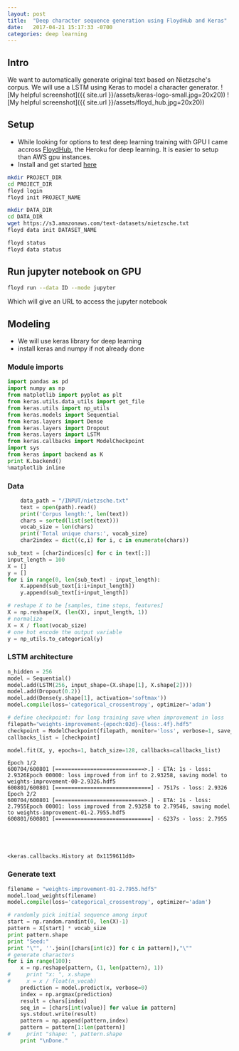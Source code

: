 ```yaml
---
layout: post
title:  "Deep character sequence generation using FloydHub and Keras"
date:   2017-04-21 15:17:33 -0700
categories: deep learning
---
```

## Intro

We want to automatically generate original text based on Nietzsche's corpus. We will use a LSTM using Keras to model a character generator.
![My helpful screenshot]({{ site.url }}/assets/keras-logo-small.jpg=20x20))
![My helpful screenshot]({{ site.url }}/assets/floyd_hub.jpg=20x20))

## Setup

- While looking for options to test deep learning training with GPU I came accross [FloydHub](http://www.floydhub.com), the Heroku for deep learning. It is easier to setup than AWS gpu instances.
- Install and get started [here](http://docs.floydhub.com/home/getting_started/)

```sh
mkdir PROJECT_DIR
cd PROJECT_DIR
floyd login
floyd init PROJECT_NAME

mkdir DATA_DIR
cd DATA_DIR
wget https://s3.amazonaws.com/text-datasets/nietzsche.txt
floyd data init DATASET_NAME

floyd status
floyd data status
```

## Run jupyter notebook on GPU

```bash
floyd run --data ID --mode jupyter
```
Which will give an URL to access the jupyter notebook

## Modeling
- We will use keras library for deep learning
- install keras and numpy if not already done

### Module imports

```python
import pandas as pd
import numpy as np
from matplotlib import pyplot as plt
from keras.utils.data_utils import get_file
from keras.utils import np_utils
from keras.models import Sequential
from keras.layers import Dense
from keras.layers import Dropout
from keras.layers import LSTM
from keras.callbacks import ModelCheckpoint
import sys
from keras import backend as K
print K.backend()
%matplotlib inline
```

### Data 

```python
    data_path = "/INPUT/nietzsche.txt"
    text = open(path).read()
    print('Corpus length:', len(text))
    chars = sorted(list(set(text)))
    vocab_size = len(chars)
    print('Total unique chars:', vocab_size)
    char2index = dict((c,i) for i, c in enumerate(chars))
```

```python
sub_text = [char2indices[c] for c in text[:]]
input_length = 100
X = []
y = []
for i in range(0, len(sub_text) - input_length):
    X.append(sub_text[i:i+input_length])
    y.append(sub_text[i+input_length])
```

```python
# reshape X to be [samples, time steps, features]
X = np.reshape(X, (len(X), input_length, 1))
# normalize
X = X / float(vocab_size)
# one hot encode the output variable
y = np_utils.to_categorical(y)
```

### LSTM architecture


```python
n_hidden = 256
model = Sequential()
model.add(LSTM(256, input_shape=(X.shape[1], X.shape[2])))
model.add(Dropout(0.2))
model.add(Dense(y.shape[1], activation='softmax'))
model.compile(loss='categorical_crossentropy', optimizer='adam')
```


```python
# define checkpoint: for long training save when improvement in loss
filepath="weights-improvement-{epoch:02d}-{loss:.4f}.hdf5"
checkpoint = ModelCheckpoint(filepath, monitor='loss', verbose=1, save_best_only=True, mode='min')
callbacks_list = [checkpoint]
```


```python
model.fit(X, y, epochs=1, batch_size=128, callbacks=callbacks_list)
```

    Epoch 1/2
    600704/600801 [============================>.] - ETA: 1s - loss: 2.9326Epoch 00000: loss improved from inf to 2.93258, saving model to weights-improvement-00-2.9326.hdf5
    600801/600801 [==============================] - 7517s - loss: 2.9326  
    Epoch 2/2
    600704/600801 [============================>.] - ETA: 1s - loss: 2.7955Epoch 00001: loss improved from 2.93258 to 2.79546, saving model to weights-improvement-01-2.7955.hdf5
    600801/600801 [==============================] - 6237s - loss: 2.7955  





    <keras.callbacks.History at 0x1159611d0>



### Generate text


```python
filename = "weights-improvement-01-2.7955.hdf5"
model.load_weights(filename)
model.compile(loss='categorical_crossentropy', optimizer='adam')
```


```python
# randomly pick initial sequence among input
start = np.random.randint(0, len(X)-1)
pattern = X[start] * vocab_size
print pattern.shape
print "Seed:"
print "\"", ''.join([chars[int(c)] for c in pattern]),"\""
# generate characters
for i in range(100):
    x = np.reshape(pattern, (1, len(pattern), 1))
#     print "x: ", x.shape
#     x = x / float(n_vocab)
    prediction = model.predict(x, verbose=0)
    index = np.argmax(prediction)
    result = chars[index]
    seq_in = [chars[int(value)] for value in pattern]
    sys.stdout.write(result)
    pattern = np.append(pattern,index)
    pattern = pattern[1:len(pattern)]
#     print "shape: ", pattern.shape
    print "\nDone."
```


